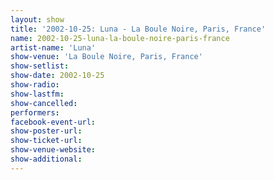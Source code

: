 ```yaml
---
layout: show
title: '2002-10-25: Luna - La Boule Noire, Paris, France'
name: 2002-10-25-luna-la-boule-noire-paris-france
artist-name: 'Luna'
show-venue: 'La Boule Noire, Paris, France'
show-setlist: 
show-date: 2002-10-25
show-radio: 
show-lastfm: 
show-cancelled: 
performers: 
facebook-event-url: 
show-poster-url: 
show-ticket-url: 
show-venue-website: 
show-additional: 
---
```


